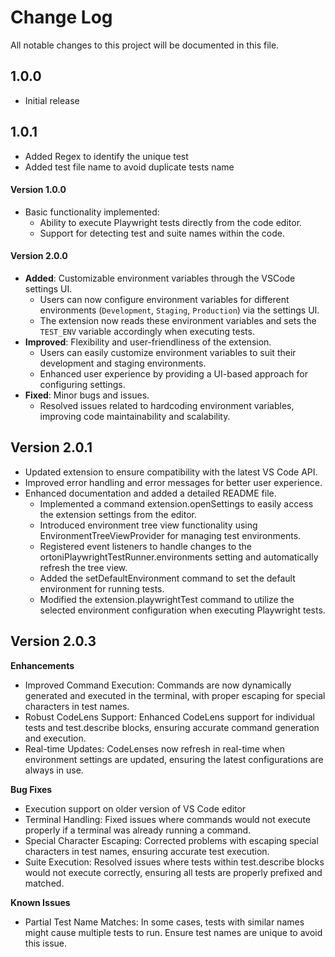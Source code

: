 # Change Log
All notable changes to this project will be documented in this file.

## 1.0.0
- Initial release

## 1.0.1
- Added Regex to identify the unique test
- Added test file name to avoid duplicate tests name

#### Version 1.0.0
- Basic functionality implemented:
  - Ability to execute Playwright tests directly from the code editor.
  - Support for detecting test and suite names within the code.
    
#### Version 2.0.0
- **Added**: Customizable environment variables through the VSCode settings UI.
  - Users can now configure environment variables for different environments (`Development`, `Staging`, `Production`) via the settings UI.
  - The extension now reads these environment variables and sets the `TEST_ENV` variable accordingly when executing tests.
- **Improved**: Flexibility and user-friendliness of the extension.
  - Users can easily customize environment variables to suit their development and staging environments.
  - Enhanced user experience by providing a UI-based approach for configuring settings.
- **Fixed**: Minor bugs and issues.
  - Resolved issues related to hardcoding environment variables, improving code maintainability and scalability.

## Version 2.0.1

- Updated extension to ensure compatibility with the latest VS Code API.
- Improved error handling and error messages for better user experience.
- Enhanced documentation and added a detailed README file.
    - Implemented a command extension.openSettings to easily access the extension settings from the editor.
    - Introduced environment tree view functionality using EnvironmentTreeViewProvider for managing test environments.
    - Registered event listeners to handle changes to the ortoniPlaywrightTestRunner.environments setting and automatically refresh the tree view.
    - Added the setDefaultEnvironment command to set the default environment for running tests.
    - Modified the extension.playwrightTest command to utilize the selected environment configuration when executing Playwright tests.

## Version 2.0.3

**Enhancements**
- Improved Command Execution: Commands are now dynamically generated and executed in the terminal, with proper escaping for special characters in test names.
- Robust CodeLens Support: Enhanced CodeLens support for individual tests and test.describe blocks, ensuring accurate command generation and execution.
- Real-time Updates: CodeLenses now refresh in real-time when environment settings are updated, ensuring the latest configurations are always in use.

**Bug Fixes**
- Execution support on older version of VS Code editor
- Terminal Handling: Fixed issues where commands would not execute properly if a terminal was already running a command.
- Special Character Escaping: Corrected problems with escaping special characters in test names, ensuring accurate test execution.
- Suite Execution: Resolved issues where tests within test.describe blocks would not execute correctly, ensuring all tests are properly prefixed and matched.

**Known Issues**
- Partial Test Name Matches: In some cases, tests with similar names might cause multiple tests to run. Ensure test names are unique to avoid this issue.


